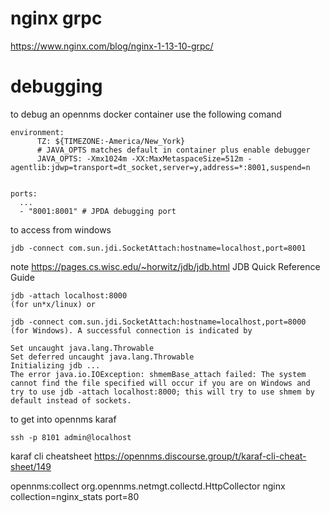 # nginx grpc

https://www.nginx.com/blog/nginx-1-13-10-grpc/


# debugging

to debug an opennms docker container use the following comand

```
environment:
      TZ: ${TIMEZONE:-America/New_York}
      # JAVA_OPTS matches default in container plus enable debugger
      JAVA_OPTS: -Xmx1024m -XX:MaxMetaspaceSize=512m -agentlib:jdwp=transport=dt_socket,server=y,address=*:8001,suspend=n
      
     
ports:
  ...
  - "8001:8001" # JPDA debugging port
```

to access from windows

```
jdb -connect com.sun.jdi.SocketAttach:hostname=localhost,port=8001
```

note
https://pages.cs.wisc.edu/~horwitz/jdb/jdb.html  JDB Quick Reference Guide

```
jdb -attach localhost:8000
(for un*x/linux) or

jdb -connect com.sun.jdi.SocketAttach:hostname=localhost,port=8000
(for Windows). A successful connection is indicated by

Set uncaught java.lang.Throwable
Set deferred uncaught java.lang.Throwable
Initializing jdb ...
The error java.io.IOException: shmemBase_attach failed: The system cannot find the file specified will occur if you are on Windows and try to use jdb -attach localhost:8000; this will try to use shmem by default instead of sockets. 
```

to get into opennms karaf
```
ssh -p 8101 admin@localhost
```

karaf cli cheatsheet https://opennms.discourse.group/t/karaf-cli-cheat-sheet/149

opennms:collect org.opennms.netmgt.collectd.HttpCollector nginx collection=nginx_stats port=80


